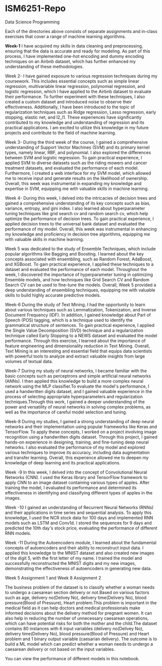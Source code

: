 # ISM6251-Repo
Data Science Programming

Each of the directories above consists of separate assignments and in-class exercises that cover a range of machine learning algorithms.

 **Week-1** I have acquired my skills in data cleaning and preprocessing, ensuring that the data is accurate and ready for modeling. As part of this process, I have implemented one-hot encoding and dummy encoding techniques on an Airbnb dataset, which has further enhanced my understanding of these methodologies.
 
 Week 2- I have gained exposure to various regression techniques during my coursework. This includes essential concepts such as simple linear regression, multivariable linear regression, polynomial regression, and logistic regression, which I have applied to the Airbnb dataset to evaluate their performance. To further experiment with these techniques, I also created a custom dataset and introduced noise to observe their effectiveness. Additionally, I have been introduced to the topic of regularization techniques such as Ridge regression, Lasso regression, early stopping, elastic net, and l2_l1. These experiences have significantly contributed to my knowledge and understanding of regression and its practical applications. I am excited to utilize this knowledge in my future projects and contribute to the field of machine learning.
 
 Week 3- During the third week of the course, I gained a comprehensive understanding of Support Vector Machines (SVM) and its primary kernel types, namely linear, RBF, and polynomial. I also explored the differences between SVM and logistic regression. To gain practical experience, I applied SVM to diverse datasets such as the riding mowers and cancer treatment datasets, and evaluated the performance of each model. Furthermore, I created a web interface for my SVM model, which allowed me to receive input and generate results on the likelihood of ownership. Overall, this week was instrumental in expanding my knowledge and expertise in SVM, equipping me with valuable skills in machine learning.

Week 4- During this week, I delved into the intricacies of decision trees and gained a comprehensive understanding of its key concepts such as bias, variance, entropy, and gini index. I also learned about hyperparameter tuning techniques like grid search cv and random search cv, which help optimize the performance of decision trees. To gain practical experience, I applied decision trees to the universal bank dataset and evaluated the performance of my model. Overall, this week was instrumental in enhancing my knowledge and proficiency in decision tree algorithms, equipping me with valuable skills in machine learning.
 
Week 5 was dedicated to the study of Ensemble Techniques, which include popular algorithms like Bagging and Boosting. I learned about the key concepts associated with ensembling, such as Random Forest, AdaBoost, and XGBoost. To gain practical experience, I applied these techniques to a dataset and evaluated the performance of each model. Throughout the week, I discovered the importance of hyperparameter tuning in optimizing Ensemble models, and how techniques like Grid Search CV and Random Search CV can be used to fine-tune the models. Overall, Week 5 provided a deep understanding of ensembling techniques, equipping me with valuable skills to build highly accurate predictive models.

Week-6 During the study of Text Mining, I had the opportunity to learn about various techniques such as Lemmatization, Tokenization, and Inverse Document Frequency (IDF). In addition, I gained knowledge about Part of Speech (POS) tagging, which is a technique used to identify the grammatical structure of sentences.
 To gain practical experience, I applied the Single Value Decomposition (SVD) technique and a regularization technique called Early Stopping to a NEWS dataset and evaluated the model performance. Through this exercise, I learned about the importance of feature engineering and dimensionality reduction in Text Mining. Overall, Text Mining is an interesting and essential field that equips data scientists with powerful tools to analyze and extract valuable insights from large volumes of textual data.
 
 Week-7 During my study of neural networks, I became familiar with the basic concepts such as perceptrons and simple artificial neural networks (ANNs). I then applied this knowledge to build a more complex neural network using the MLP classifier.To evaluate the model's performance, I used a handwritten digits dataset, and I gained valuable experience in the process of selecting appropriate hyperparameters and regularization techniques.Through this work, I gained a deeper understanding of the power and versatility of neural networks in solving complex problems, as well as the importance of careful model selection and tuning.
 
 Week-8 During my studies, I gained a strong understanding of deep neural networks and their implementation using popular frameworks like Keras and TensorFlow. To apply these concepts, I worked on a project involving image recognition using a handwritten digits dataset. Through this project, I gained hands-on experience in designing, training, and fine-tuning deep neural networks. I also evaluated the performance of my model and explored various techniques to improve its accuracy, including data augmentation and transfer learning. Overall, this experience allowed me to deepen my knowledge of deep learning and its practical applications.
  
 Week -9 In this week, I delved into the concept of Convolutional Neural Networks (CNN). I used the Keras library and TensorFlow framework to apply CNN to an image dataset containing various types of apples. After training the model, I evaluated its performance and determined its effectiveness in identifying and classifying different types of apples in the images.

Week -10 I gained an understanding of Recurrent Neural Networks (RNNs) and their applications in time series and sequential analysis. To apply this knowledge, I used the NCR stock data for 100 days and implemented RNN models such as LSTM and Conv1d. I stored the sequences for 9 days and predicted the 10th day's stock price, evaluating the performance of different RNN models.

Week -11 During the Autoencoders module, I learned about the fundamental concepts of autoencoders and their ability to reconstruct input data. I applied this knowledge to the MNIST dataset and also created new images of the digit 5, with the first letter of my name. I trained the model and successfully reconstructed the MNIST digits and my new images, demonstrating the effectiveness of autoencoders in generating new data.

Week 5 Assignment 1 and Week 8 Assignment 2

The business problem of the dataset is to classify whether a woman needs to undergo a caesarean section delivery or not.Based on various factors such as age, delivery no(Delivey No), delivery time(Delivery No), blood pressure(Blood of Pressure), Heart problem.This problem is important in the medical field  as it can help doctors and medical professionals make informed decisions about the delivery method for pregnant women. It can also help in reducing the number of unnecessary caesarean operations, which can have potential risks for both the mother and the child.The dataset contains 80 instances with 6 input variables (delivery no(Delivey No), delivery time(Delivery No), blood pressure(Blood of Pressure) and Heart problem and 1 binary output variable (caesarian delivery). The outcome is to build a ML model which can  predict whether a woman needs to undergo a caesarean  delivery or not based on the input variables.

You can view the performance of different models in this notebook.
 

